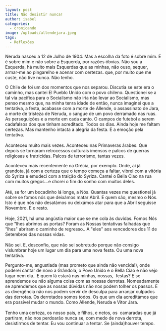 ```yaml
---
layout: post
title: Não desistir nunca!
author: isabel
categories:
  - cronicando
image: /uploads/allendejara.jpeg
tags:
  - Reflexões
---
```

Neruda nasceu a 12 de Julho de 1904. Mas a escolha da foto é sobre mim. E é sobre mim e n&atilde;o sobre a Esquerda, por raz&otilde;es &oacute;bvias. N&atilde;o sou a Esquerda, h&aacute; muito mais Esquerdas que as minhas, n&atilde;o ouso, sequer, armar-me ao pingarelho e acenar com certezas. que, por muito que me custe, n&atilde;o tive nunca. N&atilde;o tenho.

O Chile de foi um dos momentos que nos separou. Discutia se este era o caminho, mas cantei El Pueblo Unido com o povo chileno. Questionei se a tal via pacifica para o Socialismo n&atilde;o iria n&atilde;o levar ao Socialismo, mas penso mesmo que, na minha tenra idade de ent&atilde;o, nunca imaginei que a tentativa, a festa, acabasse com a morte de Allende, o assassinato de Jara, a morte de tristeza de Neruda, o sangue de um povo derramado nas ruas. As persegui&ccedil;&otilde;es e a morte em cada canto. O campos de futebol a serem cadafalsos dos que tinham acreditado. Todos os dias. Ainda hoje me faltam certezas. Mas mantenho intacta a alegria da festa. E a emo&ccedil;&atilde;o pela tentativa.<br><br>Aconteceu muito mais vezes. Aconteceu nas Primaveras &aacute;rabes. Que depois se tornaram retrocessos culturais imensos e palcos de guerras religiosas e fratricidas. Palcos de terrorismo, tantas vezes.

Aconteceu mais recentemente na Grécia, por exemplo. Onde, a&iacute; j&aacute; grandota, j&aacute; com a certeza que o tempo come&ccedil;a a faltar, vibrei com a vit&oacute;ria do Syriza e emudeci com a trai&ccedil;&atilde;o do Syriza. Cantei o Bella Ciao na rua com muitos gregos…e chorei o fim do sonho com muitos deles.<br><br>Até, se for um bocadinho l&aacute; longe, a N&oacute;s. Quantas vezes me questionei j&aacute; sobre se fomos n&oacute;s que deix&aacute;mos matar Abril. E quem s&atilde;o, mesmo o N&oacute;s. Isto é que n&oacute;s n&atilde;o desat&aacute;mos ou deix&aacute;mos atar para que a Abril seguisse Novembro. E o resto.<br><br>Hoje, 2021, h&aacute; uma ang&uacute;stia maior que se me cola &agrave;s duvidas. Fomos N&oacute;s que "lhes abrimos as portas? Foram as Nossas tentativas falhadas que "lhes" abriram o caminho de regresso.. A "eles" aos vencedores dos 11 de Setembros das nossas vidas.<br><br>N&atilde;o sei. E, desconfio, que n&atilde;o sei sobretudo porque n&atilde;o consigo vislumbrar hoje um lugar um dia para uma nova festa. Ou uma nova tentativa.

Pergunto-me, angustiada (mas prometo que ainda n&atilde;o vencida\!), onde poderei cantar de novo a Gr&acirc;ndola, o Povo Unido e o Bella Ciao e n&atilde;o vejo lugar nem dia.. E quem l&aacute; estar&aacute; nas minhas, nossas,&nbsp; festas? E se aprendemos ou n&atilde;o alguma coisa com as nossas derrotas. Nomeadamente se aprendemos que as nossas d&uacute;vidas n&atilde;o nos podem tolher os passos. E as diverg&ecirc;ncia n&atilde;o nos podem servir de desculpa para arranjar culpados das derrotas. Os derrotados somos todos. Os que um dia acredit&aacute;mos que era poss&iacute;vel mudar o mundo. Como Allende, Neruda e Vitor Jara.<br><br>Tenho uma certeza, os nosso pais, e filhos, e netos, os&nbsp; camaradas que j&aacute; partiram, n&atilde;o nos perdoar&atilde;o nunca se, com medo de nova derrota, desistirmos de tentar. Eu vou continuar a tentar. Se (ainda)houver tempo.

&nbsp;
